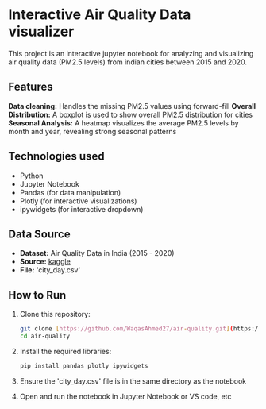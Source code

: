 # Interactive Air Quality Data visualizer

This project is an interactive jupyter notebook for analyzing and visualizing air quality data (PM2.5 levels) from indian cities
between 2015 and 2020.

## Features
**Data cleaning:** Handles the missing PM2.5 values using forward-fill
**Overall Distribution:** A boxplot is used to show overall PM2.5 distribution for cities
**Seasonal Analysis:** A heatmap visualizes the average PM2.5 levels by month and year, revealing strong seasonal patterns

## Technologies used
* Python
* Jupyter Notebook
* Pandas (for data manipulation)
* Plotly (for interactive visualizations)
* ipywidgets (for interactive dropdown)

## Data Source
* **Dataset:** Air Quality Data in India (2015 - 2020)
* **Source:** [kaggle](https://www.kaggle.com/datasets/rohanrao/air-quality-data-in-india)
* **File:** 'city_day.csv'

## How to Run
1. Clone this repository:
    ```bash
    git clone [https://github.com/WaqasAhmed27/air-quality.git](https://github.com/WaqasAhmed27/air-quality)
    cd air-quality
    ```

2. Install the required libraries:
    ```bash
    pip install pandas plotly ipywidgets
    ```

3. Ensure the 'city_day.csv' file is in the same directory as the notebook

4. Open and run the notebook in Jupyter Notebook or VS code, etc

